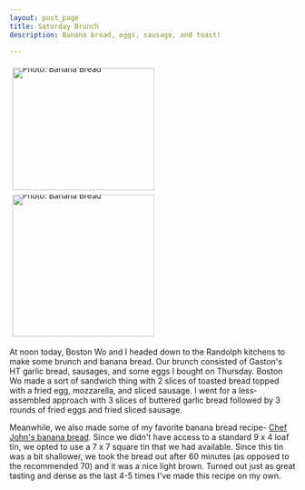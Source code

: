 ```yaml
---
layout: post_page
title: Saturday Brunch 
description: Banana bread, eggs, sausage, and toast!

---
```


<div style="line-height:0;padding:4px 0 0 1px;">
<a href="http://i.imgur.com/8DJwpsY.jpg" style="display:inline-block;margin:3px;text-decoration:none;"> 
<img alt="Photo: Banana Bread" height="215" src="http://i.imgur.com/8DJwpsY.jpg" title="Banana Bread" width="250" style="padding:1px;">
</a>
<a href="http://i.imgur.com/FnrqrHT.jpg" style="display:inline-block;margin:3px;text-decoration:none;"> 
<img alt="Photo: Banana Bread" height="250" src="http://i.imgur.com/FnrqrHT.jpg" title="Banana Bread" width="250" style="padding:1px;">
</a>
</div>

At noon today, Boston Wo and I headed down to the Randolph kitchens to make some brunch and banana bread. Our brunch consisted of Gaston's HT garlic bread, sausages, and some eggs I bought on Thursday. Boston Wo made a sort of sandwich thing with 2 slices of toasted bread topped with a fried egg, mozzarella, and sliced sausage. I went for a less-assembled approach with 3 slices of buttered garlic bread followed by 3 rounds of fried eggs and fried sliced sausage. 

Meanwhile, we also made some of my favorite banana bread recipe- [Chef John's banana bread](http://foodwishes.blogspot.com/2012/01/banana-bread-thats-okay-to-make-early.html). Since we didn't have access to a standard 9 x 4 loaf tin, we opted to use a 7 x 7 square tin that we had available. Since this tin was a bit shallower, we took the bread out after 60 minutes (as opposed to the recommended 70) and it was a nice light brown. Turned out just as great tasting and dense as the last 4-5 times I've made this recipe on my own.








